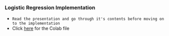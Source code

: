 
### Logistic Regression Implementation 
- `Read the presentation and go through it's contents before moving on to the implementation`
- Click [here](https://colab.research.google.com/drive/1m_s_5l0brvbBn-9mwbmXVNrhoKgcZaNZ?usp=sharing) for the Colab file
